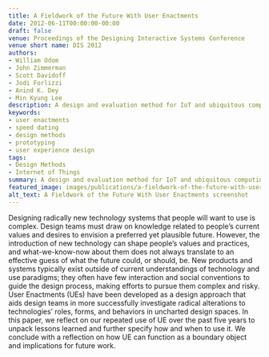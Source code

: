 ```yaml
---
title: A Fieldwork of the Future With User Enactments
date: 2012-06-11T00:00:00-00:00
draft: false
venue: Proceedings of the Designing Interactive Systems Conference
venue short name: DIS 2012
authors:
- William Odom
- John Zimmerman
- Scott Davidoff
- Jodi Forlizzi
- Anind K. Dey
- Min Kyung Lee
description: A design and evaluation method for IoT and ubiquitous computing application concepts
keywords:
- user enactments
- speed dating
- design methods
- prototyping
- user experience design
tags:
- Design Methods
- Internet of Things
summary: A design and evaluation method for IoT and ubiquitous computing application concepts
featured_image: images/publications/a-fieldwork-of-the-future-with-user-enactments.png
alt_text: A Fieldwork of the Future With User Enactments screenshot
---
```

Designing radically new technology systems that people will want to use is complex. Design teams must draw on knowledge related to people’s current values and desires to envision a preferred yet plausible future. However, the introduction of new technology can shape people’s values and practices, and what-we-know-now about them does not always translate to an effective guess of what the future could, or should, be. New products and systems typically exist outside of current understandings of technology and use paradigms; they often have few interaction and social conventions to guide the design process, making efforts to pursue them complex and risky. User Enactments (UEs) have been developed as a design approach that aids design teams in more successfully investigate radical alterations to technologies’ roles, forms, and behaviors in uncharted design spaces. In this paper, we reflect on our repeated use of UE over the past five years to unpack lessons learned and further specify how and when to use it. We conclude with a reflection on how UE can function as a boundary object and implications for future work.